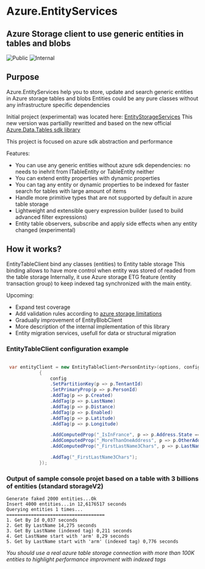 # Azure.EntityServices
## Azure Storage client to use generic entities in tables and blobs
![Public](https://github.com/evodim/Azure.EntityServices/actions/workflows/publish-public.yml/badge.svg)
![Internal](https://github.com/evodim/Azure.EntityServices/actions/workflows/publish-internal.yml/badge.svg)


## Purpose

Azure.EntityServices help you to store, update and search generic entities in Azure storage tables and blobs
Entities could be any pure classes without any infrastructure specific dependencies

Initial project (experimental) was located here: [EntityStorageServices](https://github.com/Evodim/EntityStorageServices)
This new version was partiallly rewritted and based on the new official [Azure.Data.Tables sdk library](https://devblogs.microsoft.com/azure-sdk/announcing-the-new-azure-data-tables-libraries/)

This project is focused on azure sdk abstraction and performance
 
Features:

* You can use any generic entities without azure sdk dependencies: no needs to inehrit from ITableEntity or TableEntity neither
* You can extend entity properties with dynamic properties 
* You can tag any entity or dynamic properties to be indexed for faster search for tables with large amount of items
* Handle more primitive types that are not supported by default in azure table storage 
* Lightweight and extensible query expression builder (used to build advanced filter expressions)
* Entity table observers, subscribe and apply side effects when any entity changed (experimental)
 
## How it works?

EntityTableClient bind any classes (entities) to Entity table storage
This binding allows to have more control when entity was stored of readed from the table storage
Internally, it use Azure storage ETG feature (entity transaction group) to keep indexed tag synchronized with the main entity.

Upcoming:
* Expand test coverage
* Add validation rules according to [azure storage limitations](https://docs.microsoft.com/en-us/azure/azure-resource-manager/management/azure-subscription-service-limits#azure-table-storage-limits)
* Gradually improvement of EntityBlobClient  
* More description of the internal implementation of this library
* Entity migration services, usefull for data or structural migration


### EntityTableClient configuration example

```csharp
  
 var entityClient = new EntityTableClient<PersonEntity>(options, config =>
            {
                config
                .SetPartitionKey(p => p.TentantId)
                .SetPrimaryProp(p => p.PersonId)
                .AddTag(p => p.Created)
                .AddTag(p => p.LastName)
                .AddTag(p => p.Distance)
                .AddTag(p => p.Enabled)
                .AddTag(p => p.Latitude)
                .AddTag(p => p.Longitude)

                .AddComputedProp("_IsInFrance", p => p.Address.State == "France")
                .AddComputedProp("_MoreThanOneAddress", p => p.OtherAddress.Count > 1)
                .AddComputedProp("_FirstLastName3Chars", p => p.LastName.ToLower()[..3])

                .AddTag("_FirstLastName3Chars");
            });

```


### Output of sample console projet based on a table with 3 billions of entities (standard storageV2)

```
Generate faked 2000 entities...Ok
Insert 4000 entities...in 12,6176517 seconds
Querying entities 1 times...
====================================
1. Get By Id 0,037 seconds
2. Get By LastName 14,275 seconds
3. Get By LastName (indexed tag) 0,211 seconds
4. Get LastName start with 'arm' 8,29 seconds
5. Get by LastName start with 'arm' (indexed tag) 0,776 seconds
```

*You should use a real azure table storage connection with more than 100K entities to highlight performance improvment with indexed tags*
